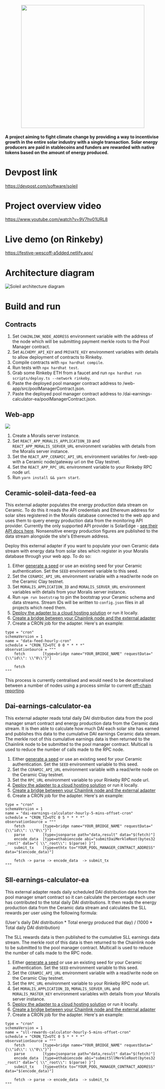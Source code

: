 <p align="center"><img src="https://user-images.githubusercontent.com/6655367/143323993-1dca79f1-6716-42a2-aba0-7ec706d93207.png" width="400" height="400" /></p>

#### A project aiming to fight climate change by providing a way to incentivise growth in the entire solar industry with a single transaction. Solar energy producers are paid in stablecoins and funders are rewarded with native tokens based on the amount of energy produced.

# Devpost link
https://devpost.com/software/soleil

# Project overview video
https://www.youtube.com/watch?v=9V7hv01URL8

# Live demo (on Rinkeby)
https://festive-wescoff-a5dded.netlify.app/

# Architecture diagram
![Soleil architecture diagram](https://user-images.githubusercontent.com/6655367/143323919-0cba2a68-cd1f-47ce-9049-f2849d6b7da1.png)


# Build and run

## Contracts

1. Set `CHAINLINK_NODE_ADDRESS` environment variable with the address of the node which will be submitting payment merkle roots to the Pool Manager contract.
1. Set `ALCHEMY_API_KEY` and `PRIVATE_KEY` environment variables with details to allow deployment of contracts to Rinkeby.
1. Compile contracts with `npx hardhat compile`.
1. Run tests with `npx hardhat test`.
1. Grab some Rinkeby ETH from a faucet and run `npx hardhat run scripts/deploy.ts --network rinkeby`.
1. Paste the deployed pool manager contract address to /web-app/src/poolManagerContract.json.
1. Paste the deployed pool manager contract address to /dai-earnings-calculator-ea/poolManagerContract.json.

## Web-app

<img src="https://user-images.githubusercontent.com/6655367/143720677-540b59af-1c7e-4e40-8fd4-d9d13dc0fa71.png"/>

1. Create a Moralis server instance.
1. Set `REACT_APP_MORALIS_APPLICATION_ID` and `REACT_APP_MORALIS_SERVER_URL` environment variables with details from the Moralis server instance.
1. Set the `REACT_APP_CERAMIC_API_URL` environment variables for /web-app with a Ceramic node/gateway url on the Clay testnet.
1. Set the `REACT_APP_RPC_URL` environment variable to your Rinkeby RPC node url.
1. Run `yarn install && yarn start`.

## Ceramic-soleil-data-feed-ea

This external adapter populates the energy production data stream on Ceramic. To do this it reads the API credentials and Ethereum address for solar sites registered in the Moralis database connected to the web app and uses them to query energy production data from the monitoring API provider. Currently the only supported API provider is SolarEdge - [see their API docs here](https://www.solaredge.com/sites/default/files/se_monitoring_api.pdf). Nonsensitive energy production figures are published to the data stream alongside the site's Ethereum address.

Deploy this external adapter if you want to populate your own Ceramic data stream with energy data from solar sites which register in your Moralis database through your web app. To do so:

1. Either [generate a seed](https://developers.ceramic.network/authentication/key-did/provider/#3-get-seed-for-did) or use an existing seed for your Ceramic authentication. Set the `SEED` environment variable to this seed.
1. Set the `CERAMIC_API_URL` environment variable with a read/write node on the Ceramic Clay testnet.
1. Set `MORALIS_APPLICATION_ID` and `MORALIS_SERVER_URL` environment variables with details from your Moralis server instance.
1. Run `npm run bootstrap` to pin the bootstrap your Ceramic schema and data streams. Stream IDs will be written to `config.json` files in all projects which need them.
1. [Deploy the adapter to a cloud hosting solution](https://chainlinkadapters.com/guides/run-external-adapter-on-gcp) or run it locally.
1. [Create a bridge between your Chainlink node and the external adapter](https://docs.chain.link/docs/node-operators/)
1. Create a CRON job for the adapter. Here's an example:

```
type = "cron"
schemaVersion = 1
name = "data-feed-hourly-cron"
schedule = "CRON_TZ=UTC 0 0 * * * *"
observationSource = """
    fetch        [type=bridge name="YOUR_BRIDGE_NAME" requestData="{\\"id\\": \\"0\\"}"]

    fetch
"""
```

This process is currently centralised and would need to be decentralised between a number of nodes using a process similar to current [off-chain reporting](https://docs.chain.link/docs/off-chain-reporting/).

## Dai-earnings-calculator-ea

This external adapter reads total daily DAI distribution data from the pool manager smart contract and energy production data from the Ceramic data stream. It is then able to calculate how much DAI each solar site has earned and publishes this data to the cumulative DAI earnings Ceramic data stream. The merkle root of this cumulative earnings data is then returned to the Chainlink node to be submitted to the pool manager contract. Multicall is used to reduce the number of calls made to the RPC node.

1. Either [generate a seed](https://developers.ceramic.network/authentication/key-did/provider/#3-get-seed-for-did) or use an existing seed for your Ceramic authentication. Set the `SEED` environment variable to this seed.
1. Set the `CERAMIC_API_URL` environment variable with a read/write node on the Ceramic Clay testnet.
1. Set the `RPC_URL` environment variable to your Rinkeby RPC node url.
1. [Deploy the adapter to a cloud hosting solution](https://chainlinkadapters.com/guides/run-external-adapter-on-gcp) or run it locally.
1. [Create a bridge between your Chainlink node and the external adapter](https://docs.chain.link/docs/node-operators/)
1. Create a CRON job for the adapter. Here's an example:

```
type = "cron"
schemaVersion = 1
name = "dai-earnings-calculator-hourly-5-mins-offset-cron"
schedule = "CRON_TZ=UTC 0 5 * * * *"
observationSource = """
    fetch        [type=bridge name="YOUR_BRIDGE_NAME" requestData="{\\"id\\": \\"0\\"}"]
    parse        [type=jsonparse path="data,result" data="$(fetch)"]
    encode_data  [type=ethabiencode abi="submitDaiMerkleRoot(bytes32 _root)" data="{ \\"_root\\": $(parse) }"]
    submit_tx    [type=ethtx to="YOUR_POOL_MANAGER_CONTRACT_ADDRESS" data="$(encode_data)"]

    fetch -> parse -> encode_data  -> submit_tx
"""
```

## Sll-earnings-calculator-ea

This external adapter reads daily scheduled DAI distribution data from the pool manager smart contract so it can calculate the percentage each user has contributed to the total daily DAI distributions. It then reads the energy production data from the Ceramic data stream and calculates the SLL rewards per user using the following formula:

(User's daily DAI distribution * Total energy produced that day) / (1000 * Total daily DAI distribution)

The SLL rewards data is then published to the cumulative SLL earnings data stream. The merkle root of this data is then returned to the Chainlink node to be submitted to the pool manager contract. Multicall is used to reduce the number of calls made to the RPC node.

1. Either [generate a seed](https://developers.ceramic.network/authentication/key-did/provider/#3-get-seed-for-did) or use an existing seed for your Ceramic authentication. Set the `SEED` environment variable to this seed.
1. Set the `CERAMIC_API_URL` environment variable with a read/write node on the Ceramic Clay testnet.
1. Set the `RPC_URL` environment variable to your Rinkeby RPC node url.
1. Set `MORALIS_APPLICATION_ID`, `MORALIS_SERVER_URL` and `MORALIS_MASTER_KEY` environment variables with details from your Moralis server instance.
1. [Deploy the adapter to a cloud hosting solution](https://chainlinkadapters.com/guides/run-external-adapter-on-gcp) or run it locally.
1. [Create a bridge between your Chainlink node and the external adapter](https://docs.chain.link/docs/node-operators/)
1. Create a CRON job for the adapter. Here's an example:

```
type = "cron"
schemaVersion = 1
name = "sll-rewards-calculator-hourly-5-mins-offset-cron"
schedule = "CRON_TZ=UTC 0 5 * * * *"
observationSource = """
    fetch        [type=bridge name="YOUR_BRIDGE_NAME" requestData="{\\"id\\": \\"0\\"}"]
    parse        [type=jsonparse path="data,result" data="$(fetch)"]
    encode_data  [type=ethabiencode abi="submitSllMerkleRoot(bytes32 _root)" data="{ \\"_root\\": $(parse) }"]
    submit_tx    [type=ethtx to="YOUR_POOL_MANAGER_CONTRACT_ADDRESS" data="$(encode_data)"]

    fetch -> parse -> encode_data  -> submit_tx
"""
```
